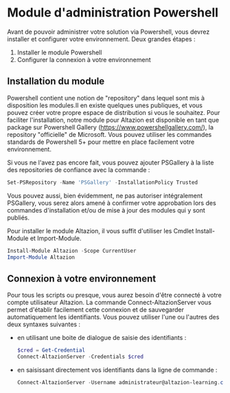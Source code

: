 # Module d'administration Powershell

Avant de pouvoir administrer votre solution via Powershell, vous devrez installer et configurer votre environnement. Deux grandes étapes :

1) Installer le module Powershell
2) Configurer la connexion à votre environnement

## Installation du module

Powershell contient une notion de "repository" dans lequel sont mis à disposition les modules.Il en existe quelques unes publiques, et vous pouvez créer votre propre espace de distribution si vous le souhaitez. Pour faciliter l'installation, notre module pour Altazion est disponible en tant que package sur Powershell Gallery (https://www.powershellgallery.com/), la repository "officielle" de Microsoft. Vous pouvez utiliser les commandes standards de Powershell 5+ pour mettre en place facilement votre environnement.

Si vous ne l'avez pas encore fait, vous pouvez ajouter PSGallery à la liste des repositories de confiance avec la commande :

```powershell
Set-PSRepository -Name 'PSGallery' -InstallationPolicy Trusted
```

Vous pouvez aussi, bien évidemment, ne pas autoriser intégralement PSGallery, vous serez alors amené à confirmer votre approbation lors des commandes d'installation et/ou de mise à jour des modules qui y sont publiés.

Pour installer le module Altazion, il vous suffit d'utiliser les Cmdlet Install-Module et Import-Module.

```powershell
Install-Module Altazion -Scope CurrentUser
Import-Module Altazion
```

## Connexion à votre environnement

Pour tous les scripts ou presque, vous aurez besoin d'être connecté à votre compte utilisateur Altazion. La commande Connect-AltazionServer vous permet d'établir facilement cette connexion et de sauvegarder automatiquement les identifiants. Vous pouvez utiliser l'une ou l'autres des deux syntaxes suivantes :

- en utilisant une boite de dialogue de saisie des identifiants :    
    ```powershell
    $cred = Get-Credential
    Connect-AltazionServer -Credentials $cred
    ```
    
- en saisissant directement vos identifiants dans la ligne de commande :
    ```powershell
    Connect-AltazionServer -Username administrateur@altazion-learning.com -Password '<<password>>'
    ```
